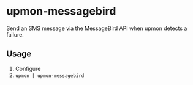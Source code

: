# upmon-messagebird

Send an SMS message via the MessageBird API when upmon detects a failure.

## Usage

1. Configure
2. `upmon | upmon-messagebird`
